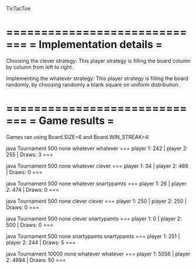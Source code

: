TicTacToe

=============================
=  Implementation details   =
=============================

Choosing the clever strategy:
This player strategy is filling the board column by column from left to right.

Implementing the whatever strategy:
This player strategy is filling the board randomly, by choosing randomly a blank square on uniform
distribution.

=============================
=       Game results        =
=============================

Games ran using Board.SIZE=6 and Board.WIN_STREAK=4:

java Tournament 500 none whatever whatever
=== player 1: 242 | player 2: 255 | Draws: 3 ===

java Tournament 500 none whatever clever
=== player 1: 34 | player 2: 466 | Draws: 0 ===

java Tournament 500 none whatever snartypamts
=== player 1: 26 | player 2: 474 | Draws: 0 ===

java Tournament 500 none clever clever
=== player 1: 250 | player 2: 250 | Draws: 0 ===

java Tournament 500 none clever snartypamts
=== player 1: 0 | player 2: 500 | Draws: 0 ===

java Tournament 500 none snartypamts snartypamts
=== player 1: 251 | player 2: 244 | Draws: 5 ===

java Tournament 10000 none whatever whatever
=== player 1: 5056 | player 2: 4894 | Draws: 50 ===
